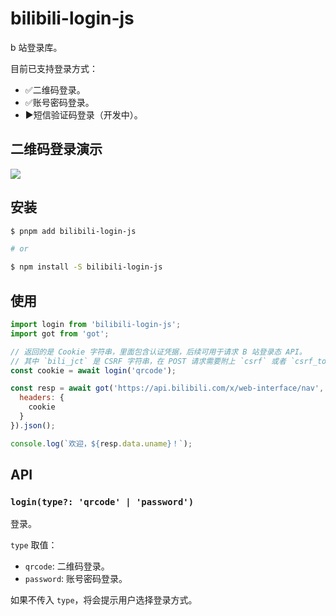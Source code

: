 # bilibili-login-js

b 站登录库。

目前已支持登录方式：

+ ✅二维码登录。
+ ✅账号密码登录。
+ ▶️短信验证码登录（开发中）。

## 二维码登录演示

![](./assets/example-qrcode-login.webp)

## 安装

```bash
$ pnpm add bilibili-login-js

# or

$ npm install -S bilibili-login-js
```

## 使用

```js
import login from 'bilibili-login-js';
import got from 'got';

// 返回的是 Cookie 字符串，里面包含认证凭据，后续可用于请求 B 站登录态 API。
// 其中 `bili_jct` 是 CSRF 字符串，在 POST 请求需要附上 `csrf` 或者 `csrf_token`。
const cookie = await login('qrcode');

const resp = await got('https://api.bilibili.com/x/web-interface/nav', {
  headers: {
    cookie
  }
}).json();

console.log(`欢迎，${resp.data.uname}！`);
```

## API

### `login(type?: 'qrcode' | 'password')`

登录。

`type` 取值：

+ `qrcode`: 二维码登录。
+ `password`: 账号密码登录。

如果不传入 `type`，将会提示用户选择登录方式。
